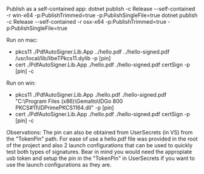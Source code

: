 ﻿Publish as a self-contained app:
dotnet publish -c Release --self-contained -r win-x64 -p:PublishTrimmed=true -p:PublishSingleFile=true
dotnet publish -c Release --self-contained -r osx-x64 -p:PublishTrimmed=true -p:PublishSingleFile=true

Run on mac:
- pkcs11
./PdfAutoSigner.Lib.App ../hello.pdf ../hello-signed.pdf /usr/local/lib/libeTPkcs11.dylib -p [pin]
- cert
./PdfAutoSigner.Lib.App ./hello.pdf ./hello-signed.pdf certSign -p [pin] -c

Run on win:
- pkcs11
./PdfAutoSigner.Lib.App ./hello.pdf ./hello-signed.pdf "C:\Program Files (x86)\Gemalto\IDGo 800 PKCS#11\IDPrimePKCS1164.dll" -p [pin]
- cert
./PdfAutoSigner.Lib.App ./hello.pdf ./hello-signed.pdf certSign -p [pin] -c

Observations:
The pin can also be obtained from UserSecrets (in VS) from the "TokenPin" path.
For ease of use a hello.pdf file was provided in the root of the project and also 2 launch configurations that can be used to quickly test both types of signatures. Bear in mind you would need the appropiate usb token and setup the pin in the "TokenPin" in UserSecrets if you want to use the launch configurations as they are.